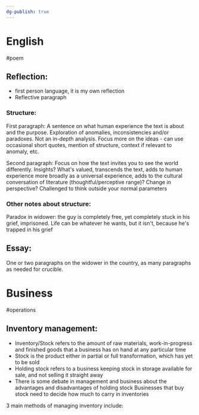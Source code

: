 ```yaml
---
dg-publish: true
---
```

# English
#poem 
## Reflection:
- first person language, it is my own reflection
- Reflective paragraph
### Structure:
First paragraph:
A sentence on what human experience the text is about and the purpose. Exploration of anomalies, inconsistencies and/or paradoxes. Not an in-depth analysis. Focus more on the ideas - can use occasional short quotes, mention of structure, context if relevant to anomaly, etc.

Second paragraph:
Focus on how the text invites you to see the world differently. Insights? What's valued, transcends the text, adds to human experience more broadly as a universal experience, adds to the cultural conversation of literature (thoughtful/perceptive range)? Change in perspective? Challenged to think outside your normal parameters

### Other notes about structure:
Paradox in widower: the guy is completely free, yet completely stuck in his grief, imprisoned. Life can be whatever he wants, but it isn't, because he's trapped in his grief

## Essay:
One or two paragraphs on the widower in the country, as many paragraphs as needed for crucible.

# Business
#operations 
## Inventory management:
- Inventory/Stock refers to the amount of raw materials, work-in-progress and finished goods that a business has on hand at any particular time
- Stock is the product either in partial or full transformation, which has yet to be sold
- Holding stock refers to a business keeping stock in storage available for sale, and not selling it straight away
- There is some debate in management and business about the advantages and disadvantages of holding stock
Businesses that buy stock need to decide how much to carry in inventories

3 main methods of managing inventory include:
